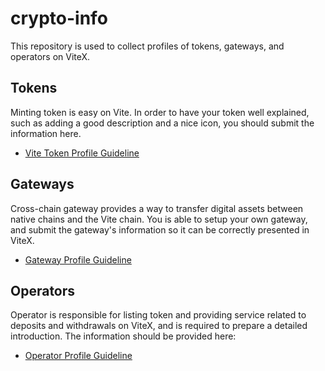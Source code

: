 # crypto-info
This repository is used to collect profiles of tokens, gateways, and operators on ViteX.

##  Tokens
Minting token is easy on Vite. In order to have your token well explained, such as adding a good description and a nice icon, you should submit the information here. 
- [Vite Token Profile Guideline](tokens/vite-tutorial.en.md)

##  Gateways
Cross-chain gateway provides a way to transfer digital assets between native chains and the Vite chain. You is able to setup your own gateway, and submit the gateway's information so it can be correctly presented in ViteX. 
- [Gateway Profile Guideline](gateways/gateway-info-tutorial.en.md)


##  Operators
Operator is responsible for listing token and providing service related to deposits and withdrawals on ViteX, and is required to prepare a detailed introduction.  The information should be provided here:
- [Operator Profile Guideline](operators/operator-info-tutorial.en.md)
